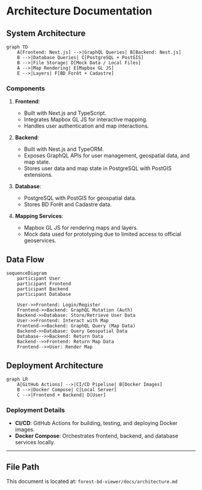 # Architecture Documentation

## System Architecture

```mermaid
graph TD
    A[Frontend: Next.js] -->|GraphQL Queries| B[Backend: Nest.js]
    B -->|Database Queries| C[PostgreSQL + PostGIS]
    B -->|File Storage| D[Mock Data / Local Files]
    A -->|Map Rendering| E[Mapbox GL JS]
    E -->|Layers| F[BD Forêt + Cadastre]
```

### Components

1. **Frontend**:
   - Built with Next.js and TypeScript.
   - Integrates Mapbox GL JS for interactive mapping.
   - Handles user authentication and map interactions.

2. **Backend**:
   - Built with Nest.js and TypeORM.
   - Exposes GraphQL APIs for user management, geospatial data, and map state.
   - Stores user data and map state in PostgreSQL with PostGIS extensions.

3. **Database**:
   - PostgreSQL with PostGIS for geospatial data.
   - Stores BD Forêt and Cadastre data.

4. **Mapping Services**:
   - Mapbox GL JS for rendering maps and layers.
   - Mock data used for prototyping due to limited access to official geoservices.

## Data Flow

```mermaid
sequenceDiagram
    participant User
    participant Frontend
    participant Backend
    participant Database

    User->>Frontend: Login/Register
    Frontend->>Backend: GraphQL Mutation (Auth)
    Backend->>Database: Store/Retrieve User Data
    User->>Frontend: Interact with Map
    Frontend->>Backend: GraphQL Query (Map Data)
    Backend->>Database: Query Geospatial Data
    Database-->>Backend: Return Data
    Backend-->>Frontend: Return Map Data
    Frontend-->>User: Render Map
```

## Deployment Architecture

```
graph LR
    A[GitHub Actions] -->|CI/CD Pipeline| B[Docker Images]
    B -->|Docker Compose| C[Local Server]
    C -->|Frontend + Backend| D[User]
```

### Deployment Details
- **CI/CD**: GitHub Actions for building, testing, and deploying Docker images.
- **Docker Compose**: Orchestrates frontend, backend, and database services locally.

---

## File Path
This document is located at: `forest-bd-viewer/docs/architecture.md`